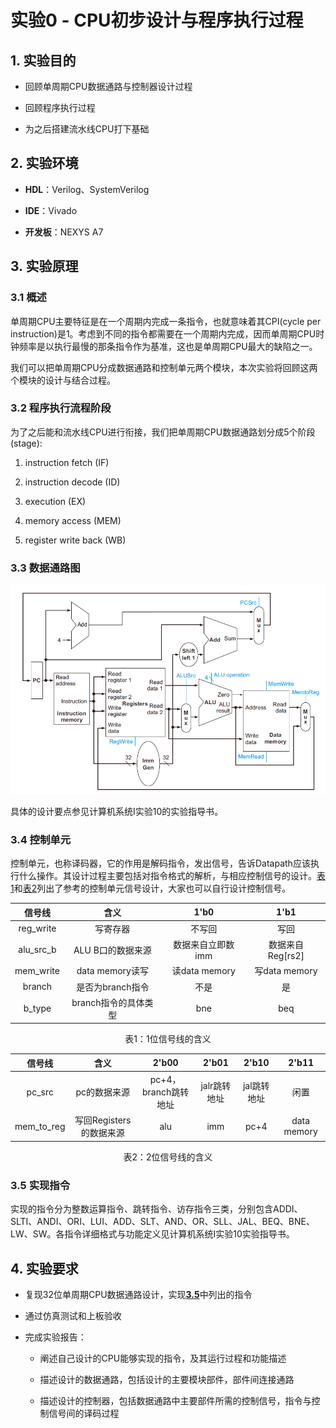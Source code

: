 # 实验0 - CPU初步设计与程序执行过程

## 1. 实验目的

-   回顾单周期CPU数据通路与控制器设计过程

-   回顾程序执行过程

-   为之后搭建流水线CPU打下基础

## 2. 实验环境

-   **HDL**：Verilog、SystemVerilog

-   **IDE**：Vivado

-   **开发板**：NEXYS A7

## 3. 实验原理

### 3.1 概述

单周期CPU主要特征是在一个周期内完成一条指令，也就意味着其CPI(cycle per instruction)是1。考虑到不同的指令都需要在一个周期内完成，因而单周期CPU时钟频率是以执行最慢的那条指令作为基准，这也是单周期CPU最大的缺陷之一。

我们可以把单周期CPU分成数据通路和控制单元两个模块，本次实验将回顾这两个模块的设计与结合过程。

### 3.2 程序执行流程阶段

为了之后能和流水线CPU进行衔接，我们把单周期CPU数据通路划分成5个阶段(stage):

1.  instruction fetch (IF)

2.  instruction decode (ID)

3.  execution (EX)

4.  memory access (MEM)

5.  register write back (WB)

### 3.3 数据通路图

![参考数据通路](pic/lab0-datapath.png)

具体的设计要点参见计算机系统Ⅰ实验10的实验指导书。

### 3.4 控制单元

控制单元，也称译码器，它的作用是解码指令，发出信号，告诉Datapath应该执行什么操作。其设计过程主要包括对指令格式的解析，与相应控制信号的设计。[表1](#Table-1)和[表2](#Table-2)列出了参考的控制单元信号设计，大家也可以自行设计控制信号。

<a name="Table-1"></a>

<center>

| **信号线** | **含义** | **1'b0** | **1'b1** |
| :---------: | :------------------: | :---------------: | :----------------: |
| reg\_write  | 写寄存器            | 不写回           | 写回            |
| alu\_src\_b | ALU B口的数据来源    | 数据来自立即数imm | 数据来自Reg\[rs2\] |
| mem\_write  | data memory读写    | 读data memory    | 写data memory |
| branch      | 是否为branch指令    | 不是             | 是             |
| b\_type     | branch指令的具体类型 | bne             | beq           |

</center>

<p style="text-align: center;">表1：1位信号线的含义</p>

<a name="Table-2"></a>

<center>

| **信号线** | **含义** | **2'b00** | **2'b01** | **2'b10** | **2'b11** |
| :----------: | :---------------------: | :------------------: | :----------: | :---------: | :---------: |
| pc\_src      | pc的数据来源           | pc+4，branch跳转地址 | jalr跳转地址 | jal跳转地址 | 闲置        |
| mem\_to\_reg | 写回Registers的数据来源 | alu                | imm        | pc+4       | data memory |

</center>

<p style="text-align: center;">表2：2位信号线的含义</p>

<a name="Chapter-3.5"></a>

### 3.5 实现指令

实现的指令分为整数运算指令、跳转指令、访存指令三类，分别包含ADDI、SLTI、ANDI、ORI、LUI、ADD、SLT、AND、OR、SLL、JAL、BEQ、BNE、LW、SW。各指令详细格式与功能定义见计算机系统I实验10实验指导书。

## 4. 实验要求

-   复现32位单周期CPU数据通路设计，实现[**3.5**](#Chapter-3.5)中列出的指令

-   通过仿真测试和上板验收
    
-   完成实验报告：

    -   阐述自己设计的CPU能够实现的指令，及其运行过程和功能描述

    -   描述设计的数据通路，包括设计的主要模块部件，部件间连接通路

    -   描述设计的控制器，包括数据通路中主要部件所需的控制信号，指令与控制信号间的译码过程
